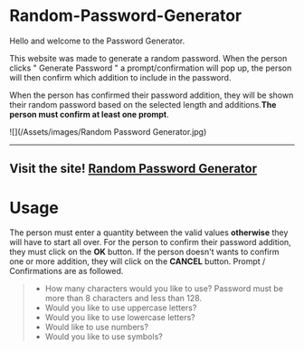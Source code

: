 # Random-Password-Generator

 Hello and welcome to the Password Generator.

 This website was made to generate a random password. When the person clicks " Generate Password " a prompt/confirmation will pop up, the person will then confirm which addition to include in the password.

 When the person has confirmed their password addition, they will be shown their random password based on the selected length and additions.**The person must confirm at least one prompt**.

 ![](/Assets/images/Random Password Generator.jpg)

  _____________________________________________________________________

 ## Visit the site! [Random Password Generator ](https://danprogramsit.github.io/Random-Password-Generator/)

# Usage

The person must enter a quantity between the valid values **otherwise** they will have to start all over. For the person to confirm their password addition, they must click on the **OK** button. If the person doesn't wants to confirm one or more addition, they will click on the **CANCEL** button. Prompt / Confirmations are as followed.

> - How many characters would you like to use? Password must be more than 8 characters and less than 128.
> - Would you like to use uppercase letters?
> - Would you like to use lowercase letters?
> - Would like to use numbers?
> - Would you like to use symbols?
